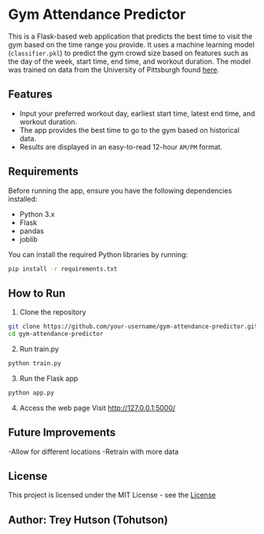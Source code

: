 # Gym Attendance Predictor

This is a Flask-based web application that predicts the best time to visit the gym based on the time range you provide. It uses a machine learning model (`classifier.pkl`) to predict the gym crowd size based on features such as the day of the week, start time, end time, and workout duration. The model was trained on data from the University of Pittsburgh found [here](https://www.studentaffairs.pitt.edu/campus-recreation/facilities-hours/live-facility-counts).

## Features

- Input your preferred workout day, earliest start time, latest end time, and workout duration.
- The app provides the best time to go to the gym based on historical data.
- Results are displayed in an easy-to-read 12-hour `AM/PM` format.

## Requirements

Before running the app, ensure you have the following dependencies installed:

- Python 3.x
- Flask
- pandas
- joblib

You can install the required Python libraries by running:

```bash
pip install -r requirements.txt
```

## How to Run

1. Clone the repository
```bash
git clone https://github.com/your-username/gym-attendance-predictor.git
cd gym-attendance-predictor
```
2. Run train.py
```bash
python train.py
```
3. Run the Flask app
```bash
python app.py
```
4. Access the web page
Visit http://127.0.0.1:5000/

## Future Improvements
-Allow for different locations
-Retrain with more data

## License
This project is licensed under the MIT License - see the [License](https://www.mit.edu/~amini/LICENSE.md)

## Author: Trey Hutson (Tohutson)